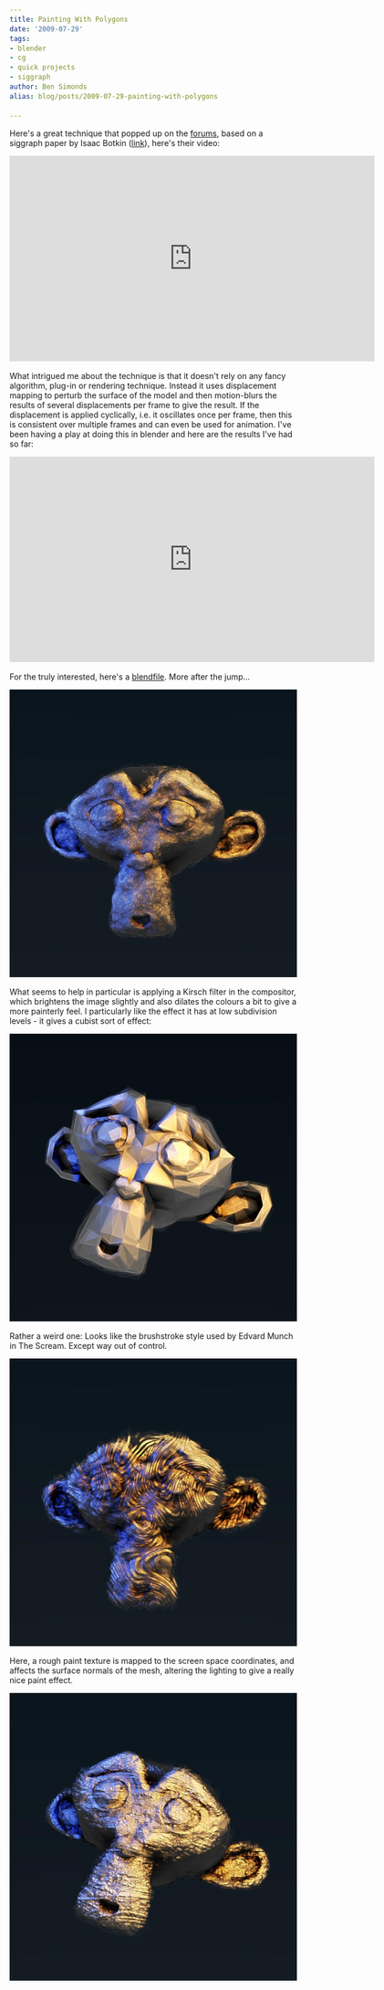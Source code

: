 ```yaml
---
title: Painting With Polygons
date: '2009-07-29'
tags:
- blender
- cg
- quick projects
- siggraph
author: Ben Simonds
alias: blog/posts/2009-07-29-painting-with-polygons

---
```


Here's a great technique that popped up on the [forums](http://blenderartists.org/forum/showthread.php?t=162560), based on a siggraph paper by Isaac Botkin ([link](http://www.outside-hollywood.com/siggraph/)), here's their video:


<iframe title="vimeo-player" src="https://player.vimeo.com/video/5660045" width="640" height="360" frameborder="0" allowfullscreen></iframe>

 
What intrigued me about the technique is that it doesn't rely on any fancy algorithm, plug-in or rendering technique. Instead it uses displacement mapping to perturb the surface of the model and then motion-blurs the results of several displacements per frame to give the result. If the displacement is applied cyclically, i.e. it oscillates once per frame, then this is consistent over multiple frames and can even be used for animation. I've been having a play at doing this in blender and here are the results I've had so far:


<iframe title="vimeo-player" src="https://player.vimeo.com/video/5825247" width="640" height="360" frameborder="0" allowfullscreen></iframe>



For the truly interested, here's a [blendfile](http://www.blendswap.com/3D-models/materials/painting-with-polygons/). More after the jump...

[![PolyPaintingTest8 ><](/images/old/polypaintingtest8.jpg?w=300)](/images/old/polypaintingtest8.jpg)

What seems to help in particular is applying a Kirsch filter in the compositor, which brightens the image slightly and also dilates the colours a bit to give a more painterly feel. I particularly like the effect it has at low subdivision levels - it gives a cubist sort of effect: 

[![PolyPaintingTest2 ><](/images/old/polypaintingtest2.jpg?w=300)](/images/old/polypaintingtest2.jpg)



Rather a weird one: Looks like the brushstroke style used by Edvard Munch in The Scream. Except way out of control. 

[![PolyPaintingTest7 ><](/images/old/polypaintingtest7.jpg?w=300)](/images/old/polypaintingtest7.jpg)



Here, a rough paint texture is mapped to the screen space coordinates, and affects the surface normals of the mesh, altering the lighting to give a really nice paint effect. 

[![PolyPaintingTest3 ><](/images/old/polypaintingtest3.jpg?w=300)](/images/old/polypaintingtest3.jpg)





